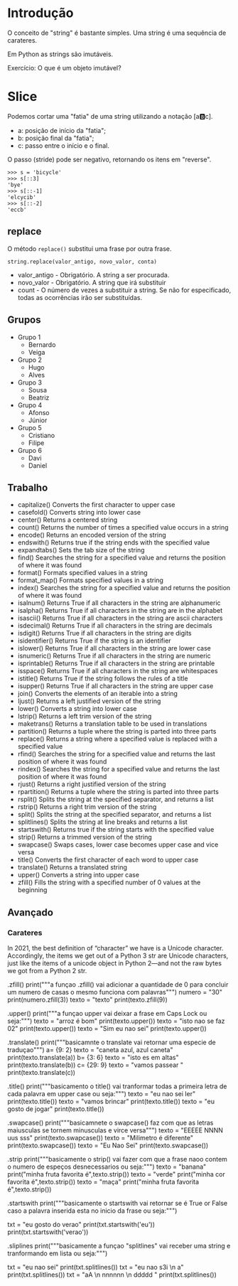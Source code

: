 # Introdução

O conceito de "string" é bastante simples. Uma string é uma sequência de carateres. 

Em Python as strings são imutáveis. 

Exercício: O que é um objeto imutável?


# Slice

Podemos cortar uma "fatia" de uma string utilizando a notação [a:b:c]. 

- a: posição de início da "fatia";
- b: posição final da "fatia";
- c: passo entre o início e o final.

O passo (stride) pode ser negativo, retornando os itens em "reverse".

```
>>> s = 'bicycle'
>>> s[::3]
'bye'
>>> s[::-1]
'elcycib'
>>> s[::-2]
'eccb'
```

## replace

O método ```replace()``` substitui uma frase por outra frase.

```
string.replace(valor_antigo, novo_valor, conta)
```

- valor_antigo - Obrigatório. A string a ser procurada.
- novo_valor - Obrigatório. A string que irá substituir
- count - O número de vezes a substituir a string. Se não for especificado, todas as ocorrências irão ser substituídas.

## Grupos

- Grupo 1
    - Bernardo
    - Veiga
- Grupo 2
    - Hugo
    - Alves
- Grupo 3
    - Sousa
    - Beatriz
- Grupo 4
    - Afonso
    - Júnior
- Grupo 5
    - Cristiano
    - Filipe
- Grupo 6
    - Davi
    - Daniel

## Trabalho

- capitalize()	Converts the first character to upper case
- casefold()	Converts string into lower case
- center()	Returns a centered string
- count()	Returns the number of times a specified value occurs in a string
- encode()	Returns an encoded version of the string
- endswith()	Returns true if the string ends with the specified value
- expandtabs()	Sets the tab size of the string
- find()	Searches the string for a specified value and returns the position of where it was found
- format()	Formats specified values in a string
- format_map()	Formats specified values in a string
- index()	Searches the string for a specified value and returns the position of where it was found
- isalnum()	Returns True if all characters in the string are alphanumeric
- isalpha()	Returns True if all characters in the string are in the alphabet
- isascii()	Returns True if all characters in the string are ascii characters
- isdecimal()	Returns True if all characters in the string are decimals
- isdigit()	Returns True if all characters in the string are digits
- isidentifier()	Returns True if the string is an identifier
- islower()	Returns True if all characters in the string are lower case
- isnumeric()	Returns True if all characters in the string are numeric
- isprintable()	Returns True if all characters in the string are printable
- isspace()	Returns True if all characters in the string are whitespaces
- istitle()	Returns True if the string follows the rules of a title
- isupper()	Returns True if all characters in the string are upper case
- join()	Converts the elements of an iterable into a string
- ljust()	Returns a left justified version of the string
- lower()	Converts a string into lower case
- lstrip()	Returns a left trim version of the string
- maketrans()	Returns a translation table to be used in translations
- partition()	Returns a tuple where the string is parted into three parts
- replace()	Returns a string where a specified value is replaced with a specified value
- rfind()	Searches the string for a specified value and returns the last position of where it was found
- rindex()	Searches the string for a specified value and returns the last position of where it was found
- rjust()	Returns a right justified version of the string
- rpartition()	Returns a tuple where the string is parted into three parts
- rsplit()	Splits the string at the specified separator, and returns a list
- rstrip()	Returns a right trim version of the string
- split()	Splits the string at the specified separator, and returns a list
- splitlines()	Splits the string at line breaks and returns a list
- startswith()	Returns true if the string starts with the specified value
- strip()	Returns a trimmed version of the string
- swapcase()	Swaps cases, lower case becomes upper case and vice versa
- title()	Converts the first character of each word to upper case
- translate()	Returns a translated string
- upper()	Converts a string into upper case
- zfill()	Fills the string with a specified number of 0 values at the beginning


## Avançado 

### Carateres

In 2021, the best definition of “character” we have is a Unicode character. Accordingly, the items we get out of a Python 3 str are Unicode characters, just like the items of a unicode object in Python 2—and not the raw bytes we got from a Python 2 str.

.zfill() 
print("""a funçao .zfill() vai adicionar a quantidade de 0 para concluir um numero de casas o mesmo funciona com palavras""")
numero = "30"
print(numero.zfill(3))
texto = "texto"
print(texto.zfill(9))

.upper()
print("""a funçao upper vai deixar a frase em Caps Lock ou seja:""")
texto = "arroz é bom"
print(texto.upper())
texto = "isto nao se  faz 02"
print(texto.upper())
texto = "Sim eu nao sei"
print(texto.upper())

.translate()
print("""basicamnte o translate vai retornar uma especie de traduçao""")
a= {9: 2}
texto = "caneta azul, azul caneta"
print(texto.translate(a))
b= {3: 6}
texto = "isto es em altas"
print(texto.translate(b))
c= {29: 9}
texto = "vamos passear "
print(texto.translate(c))

.title()
print("""basicamento o title() vai tranformar todas a primeira letra de cada palavra em upper case ou seja:""")
texto = "eu nao sei ler"
print(texto.title())
texto = "vamos brincar"
print(texto.title())
texto = "eu gosto de jogar"
print(texto.title())

.swapcase()
print("""basicamnete o swapcase() faz com que as letras maiusculas se tornem minusculas e virce versa""")
texto = "EEEEE NNNN uus sss"
print(texto.swapcase())
texto = "Milimetro é diferente"
print(texto.swapcase())
texto = "Eu Nao Sei"
print(texto.swapcase())

.strip
print("""basicamente o strip() vai fazer com que a frase naoo contem o numero de espeços desnecessarios
ou seja:""")
texto = "banana"
print("minha fruta favorita é",texto.strip())
texto = "verde"
print("minha cor favorita é",texto.strip())
texto = "maça"
print("minha fruta favorita é",texto.strip())


.startswith
print("""basicamente o startswith vai retornar se é True or False caso a palavra inserida esta no inicio da frase
ou seja:""")

txt = "eu gosto do verao"
print(txt.startswith('eu'))
print(txt.startswith('verao'))

.sliplines
print("""basicamente a funçao "splitlines" vai receber uma string e tranformando em lista
ou seja:""")

txt = "eu nao sei"
print(txt.splitlines())
txt = "eu nao s3i \n a"
print(txt.splitlines())
txt = "aA \n nnnnnn \n ddddd "
print(txt.splitlines())

